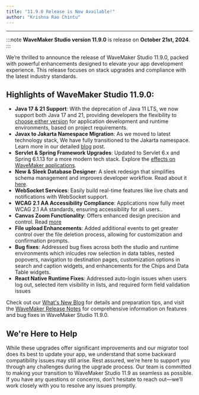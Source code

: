 ```yaml
---
title: "11.9.0 Release is Now Available!"
author: "Krishna Rao Chintu"
---
```

---

:::note
**WaveMaker Studio version 11.9.0** is release on **October 21st, 2024**.
:::

We’re thrilled to announce the release of WaveMaker Studio 11.9.0, packed with powerful enhancements designed to elevate your app development experience. This release focuses on stack upgrades and compliance with the latest industry standards. 


## Highlights of WaveMaker Studio 11.9.0:

- **Java 17 & 21 Support**: With the deprecation of Java 11 LTS, we now support both Java 17 and 21, providing developers the flexibility to [choose either version](/learn/blog/2024/08/29/java-17-and-21-upgrade) for application development and runtime environments, based on project requirements.
- **Javax to Jakarta Namespace Migration**: As we moved to latest technology stack, We have fully transitioned to the Jakarta namespace. Learn more in our detailed [blog](/learn/blog/2024/09/24/javax-to-jakarta) post.
- **Servlet & Spring Framework Upgrades**: Updated to Servlet 6.x and Spring 6.1.13 for a more modern tech stack. Explore the [effects on WaveMaker applications](/learn/blog/2024/10/01/spring6-upgrade/).
- **New & Sleek Database Designer**: A sleek redesign that simplifies schema management and improves developer workflow. Read about it [here](/learn/blog/2024/10/11/new-sleek-db-designer/).
- **WebSocket Services**: Easily build real-time features like live chats and notifications with WebSocket support.
- **WCAG 2.1 AA Accessibility Compliance**: Applications now fully meet WCAG 2.1 AA standards, ensuring accessibility for all users..
- **Canvas Zoom Functionality**: Offers enhanced design precision and control. Read [more](/learn/blog/2024/10/11/introducing-zoom-level/)
- **File upload Enhancements**:  Added additional events to get greater control over the file deletion process, allowing for customization and confirmation prompts.
- **Bug fixes**: Addressed  bug fixes across both the studio and runtime environments which inlcudes row selection in data tables, nested popovers, navigation to destination pages, customization options in search and caption widgets, and enhancements for the Chips and Data Table widgets.
- **React Native Runtime Fixes**: Addressed auto-login issues when users log out, selected item visibility in lists, and required form field validation issues

Check out our [What's New Blog](/learn/blog/2024/10/14/11-9-release/) for details and preparation tips, and visit the [WaveMaker Release Notes](learn/wavemaker-release-notes/v11-9-0/) for comprehensive information on features and bug fixes in WaveMaker Studio 11.9.0.

## We're Here to Help

While these upgrades offer significant improvements and our migrator tool does its best to update your app, we understand that some backward compatibility issues may still arise. Rest assured, we’re here to support you through any challenges during the upgrade process. Our team is committed to making your transition to WaveMaker Studio 11.9 as seamless as possible. If you have any questions or concerns, don’t hesitate to reach out—we’ll work closely with you to resolve any issues promptly.
